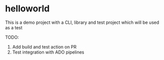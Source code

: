 # helloworld

This is a demo project with a CLI, library and test project which will be used as a test

TODO:
1. Add build and test action on PR
2. Test integration with ADO pipelines